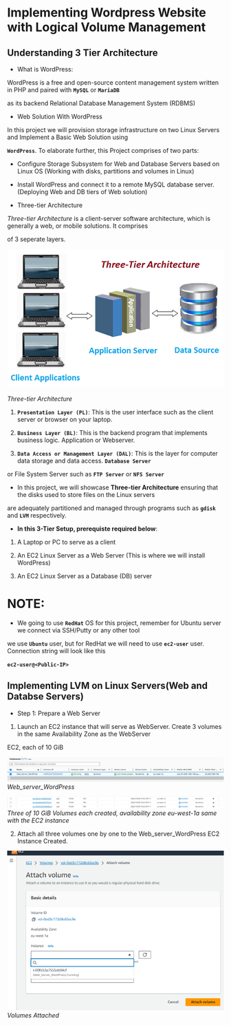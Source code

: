 # Implementing Wordpress Website with Logical Volume Management

## Understanding 3 Tier Architecture

- What is WordPress:

WordPress is a free and open-source content management system written in PHP and paired with **`MySQL`** or **`MariaDB`**

as its backend Relational Database Management System (RDBMS)

- Web Solution With WordPress

In this project we will provision storage infrastructure on two Linux Servers and Implement a Basic Web Solution using

**`WordPress`**. To elaborate further, this Project comprises of two parts:

- Configure Storage Subsystem for Web and Database Servers based on Linux OS (Working with disks, partitions and volumes in Linux)

- Install WordPress and connect it to a remote MySQL database server. (Deploying Web and DB tiers of Web solution)

- Three-tier Architecture

*Three-tier Architecture* is a client-server software architecture, which is generally a web, or mobile solutions. It comprises 

of 3 seperate layers.

![Alt text](Images/three-tier-architecture.png)

*Three-tier Architecture*

1. **`Presentation Layer (PL)`**: This is the user interface such as the client server or browser on your laptop.

2. **`Business Layer (BL)`**: This is the backend program that implements business logic. Application or Webserver.

3. **`Data Access or Management Layer (DAL)`**: This is the layer for computer data storage and data access. **`Database Server`**

or File System Server such as **`FTP Server`** or **`NFS Server`**

- In this project, we will showcase **Three-tier Architecture** ensuring that the disks used to store files on the Linux servers

are adequately partitioned and managed through programs such as **`gdisk`** and **`LVM`** respectively.

- **In this 3-Tier Setup, prerequiste required below**:

1. A Laptop or PC to serve as a client

2. An EC2 Linux Server as a Web Server (This is where we will install WordPress)

3. An EC2 Linux Server as a Database (DB) server

# NOTE:

- We going to use **`RedHat`** OS for this project, remember for Ubuntu server we connect via SSH/Putty or any other tool

we use **`Ubuntu`** user, but for RedHat we will need to use **`ec2-user`** user. Connection string will look like this

**`ec2-user@<Public-IP>`**

## Implementing LVM on Linux Servers(Web and Databse Servers)

- Step 1: Prepare a Web Server

1. Launch an EC2 instance that will serve as WebServer. Create 3 volumes in the same Availability Zone as the WebServer 

EC2, each of 10 GiB

![Alt text](Images/web_server.png)
*Web_server_WordPress*

![Alt text](<Images/volumes created.png>)
*Three of 10 GiB Volumes each created, availability zone eu-west-1a same with the EC2 instance*

2. Attach all three volumes one by one to the Web_server_WordPress EC2 Instance Created.

![Alt text](<Images/attach volume.png>)
*Volumes Attached*
